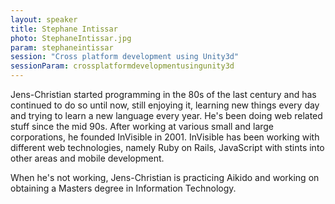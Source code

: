```yaml
---
layout: speaker
title: Stephane Intissar
photo: StephaneIntissar.jpg
param: stephaneintissar
session: "Cross platform development using Unity3d"
sessionParam: crossplatformdevelopmentusingunity3d
---
```


Jens-Christian started programming in the 80s of the last century and has continued to do so until now, still enjoying it,
learning new things every day and trying to learn a new language every year.
He's been doing web related stuff since the mid 90s. After working at various small and large corporations, he founded InVisible in 2001.
InVisible has been working with different web technologies, namely Ruby on Rails, JavaScript with stints into other areas and mobile development.

When he's not working, Jens-Christian is practicing Aikido and working on obtaining a Masters degree in Information Technology.
